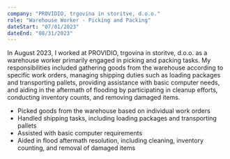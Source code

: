 ```yaml
---
company: "PROVIDIO, trgovina in storitve, d.o.o."
role: "Warehouse Worker - Picking and Packing"
dateStart: "07/01/2023"
dateEnd: "08/31/2023"
---
```


In August 2023, I worked at PROVIDIO, trgovina in storitve, d.o.o. as a warehouse worker primarily engaged in picking and packing tasks. My responsibilities included gathering goods from the warehouse according to specific work orders, managing shipping duties such as loading packages and transporting pallets, providing assistance with basic computer needs, and aiding in the aftermath of flooding by participating in cleanup efforts, conducting inventory counts, and removing damaged items.

  - Picked goods from the warehouse based on individual work orders
  - Handled shipping tasks, including loading packages and transporting pallets
  - Assisted with basic computer requirements
  - Aided in flood aftermath resolution, including cleaning, inventory counting, and removal of damaged items